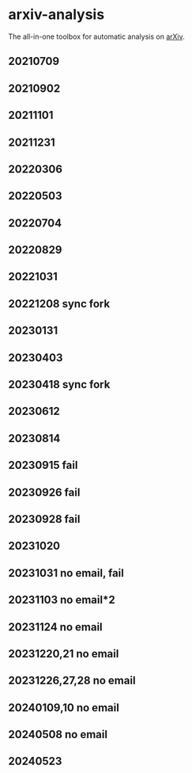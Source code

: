 # arxiv-analysis

The all-in-one toolbox for automatic analysis on [arXiv](https://arxiv.org).
## 20210709
## 20210902
## 20211101
## 20211231
## 20220306
## 20220503
## 20220704
## 20220829
## 20221031
## 20221208 sync fork
## 20230131
## 20230403
## 20230418 sync fork
## 20230612
## 20230814
## 20230915 fail
## 20230926 fail
## 20230928 fail
## 20231020
## 20231031 no email, fail
## 20231103 no email*2
## 20231124 no email
## 20231220,21 no email
## 20231226,27,28 no email
## 20240109,10 no email
## 20240508 no email
## 20240523
